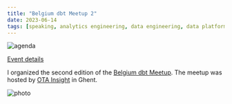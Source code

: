 ```yaml
---
title: "Belgium dbt Meetup 2"
date: 2023-06-14
tags: [speaking, analytics engineering, data engineering, data platform, dbt]
---
```


![agenda](https://secure.meetupstatic.com/photos/event/d/9/9/600_513663481.webp)

[Event details](https://www.meetup.com/analytics-engineering-belgium/events/291436510/)

I organized the second edition of the [Belgium dbt Meetup](https://www.meetup.com/analytics-engineering-belgium/). The meetup was hosted by [OTA Insight](https://www.otainsight.com/) in Ghent.

![photo](/img/post/2023/IMG_1484.jpg)

